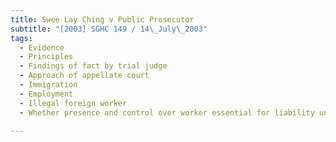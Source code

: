 ```yaml
---
title: Swee Lay Ching v Public Prosecutor 
subtitle: "[2003] SGHC 149 / 14\_July\_2003"
tags:
  - Evidence
  - Principles
  - Findings of fact by trial judge
  - Approach of appellate court
  - Immigration
  - Employment
  - Illegal foreign worker
  - Whether presence and control over worker essential for liability under s 57(1)(e) Immigration Act (Cap 133, 1997 Rev Ed)

---
```


